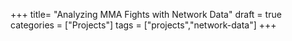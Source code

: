 +++
title= "Analyzing MMA Fights with Network Data"
draft = true
categories = ["Projects"]
tags = ["projects","network-data"]
+++